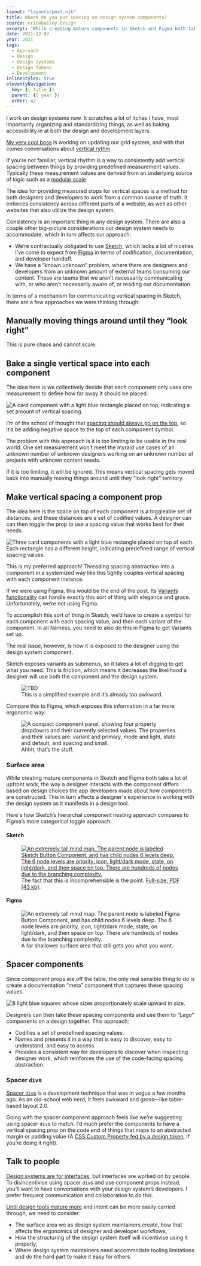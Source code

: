 ```yaml
---
layout: "layouts/post.njk"
title: Where do you put spacing on design system components?
source: ericwbailey.design
excerpt: "While creating mature components in Sketch and Figma both take a lot of upfront work, the way a designer interacts with the component differs based on design choices the app developers made about how components are constructed."
date: 2021-12-07
year: 2021
tags:
  - Approach
  - Design
  - Design Systems
  - Design Tokens
  - Development
inlineStyles: true
eleventyNavigation:
  key: {{ title }}
  parent: {{ year }}
  order: 42
---
```


I work on design systems now. It scratches a lot of itches I have, most importantly organizing and standardizing things, as well as baking accessibility in at both the design and development layers.

[My very cool boss](https://line47.bandcamp.com/album/secret-acid-world) is working on updating our grid system, and with that comes conversations about [vertical rythm](https://betterwebtype.com/articles/2018/10/15/rhythm-in-web-typography/#vertical-rhythm).

If you’re not familiar, vertical rhythm is a way to consistently add vertical spacing between things by providing predefined measurement values. Typically these measurement values are derived from an underlying source of logic such as a [modular scale](https://www.modularscale.com/).

The idea for providing measured stops for vertical spaces is a method for both designers and developers to work from a common source of truth. It enforces consistency across different parts of a website, as well as other websites that also utilize the design system.

Consistency is an important thing in any design system. There are also a couple other big-picture considerations our design system needs to accommodate, which in turn affects our approach:

- We’re contractually obligated to use [Sketch](https://www.sketch.com/), which lacks a lot of niceties I’ve come to expect from [Figma](https://www.figma.com/) in terms of codification, documentation, and developer handoff.
- We have a “known unknown” problem, where there are designers and developers from an unknown amount of external teams consuming our content. These are teams that we aren’t necessarily communicating with, or who aren’t necessarily aware of, or reading our documentation.

In terms of a mechanism for communicating vertical spacing in Sketch, there are a few approaches we were thinking through:

## Manually moving things around until they “look right”

This is pure chaos and cannot scale.

## Bake a single vertical space into each component

The idea here is we collectively decide that each component only uses one measurement to define how far away it should be placed.

<div class="centered-media-outer">
  <img
  class="centered-media-inner-2"
    role="img"
    alt="A card component with a light blue rectangle placed on top, indicating a set amount of vertical spacing."
    src="{{ '/img/posts/where-do-you-put-spacing-on-design-system-components/single-space-value.svg' | url }}">
</div>

I’m of the school of thought that [spacing should always go on the top](https://matthewjamestaylor.com/css-margin-top-vs-bottom), so it’d be adding negative space to the top of each component symbol.

The problem with this approach is it is too limiting to be usable in the real world. One set measurement won’t meet the myraid use cases of an unknown number of unknown designers working on an unknown number of projects with unknown content needs.

If it is too limiting, it will be ignored. This means vertical spacing gets moved back into manually moving things around until they “look right” territory.

## Make vertical spacing a component prop

The idea here is the space on top of each component is a toggleable set of distances, and these distances are a set of codified values. A designer can can then toggle the prop to use a spacing value that works best for their needs.

<img
  role="img"
  alt="Three card components with a light blue rectangle placed on top of each. Each rectangle has a different height, indicating predefined range of vertical spacing values."
  src="{{ '/img/posts/where-do-you-put-spacing-on-design-system-components/space-prop.svg' | url }}">

This is my preferred approach! Threading spacing abstraction into a component in a systemized way like this tightly couples vertical spacing with each component instance.

If we were using Figma, this would be the end of the post. Its [Variants functionality](https://help.figma.com/hc/en-us/articles/360056440594-Create-and-use-variants) can handle exactly this sort of thing with elegance and grace. Unfortunately, we’re not using Figma.

To accomplish this sort of thing in Sketch, we’d have to create a symbol for each component with each spacing value, and then each variant of the component. In all fairness, you need to also do this in Figma to get Variants set up.

The real issue, however, is how it is exposed to the designer using the design system component.

Sketch exposes variants as submenus, so it takes a lot of digging to get what you need. This is friction, which means it decreases the likelihood a designer will use both the component and the design system.

<figure
  role="figure"
  aria-label="This is a simplified example and it’s already too awkward.">
  <img
    role="img"
    alt="TBD"
    src="{{ '/img/posts/where-do-you-put-spacing-on-design-system-components/sketch.svg' | url }}">
  <figcaption>
    This is a simplified example and it’s already too awkward.
  </figcaption>
</figure>

Compare this to Figma, which exposes this information in a far more ergonomic way:

<div class="centered-media-outer">
  <figure
    class="centered-media-inner-3"
    role="figure"
    aria-label="Ahhh, that’s the stuff.">
    <img
      role="img"
      alt="A compact component panel, showing four property dropdowns and their currently selected values. The properties and their values are: variant and primary, mode and light, state and default, and spacing and small."
      src="{{ '/img/posts/where-do-you-put-spacing-on-design-system-components/figma.svg' | url }}">
    <figcaption>
      Ahhh, that’s the stuff.
    </figcaption>
  </figure>
</div>

### Surface area

While creating mature components in Sketch and Figma both take a lot of upfront work, the way a designer interacts with the component differs based on design choices the app developers made about how components are constructed. This in turn affects a designer's experience in working with the design system as it manifests in a design tool.

Here's how Sketch’s hierarchal component nesting approach compares to Figma’s more categorical toggle approach:

#### Sketch

<figure
  role="figure"
  aria-label="The fact that this is incomprehensible is the point. Full-size, PDF (43 kb).">
    <a href="{{ '/img/posts/where-do-you-put-spacing-on-design-system-components/sketch-mind-map-full.pdf' | url }}">
    <img
      role="img"
      alt="An extremely tall mind map. The parent node is labeled Sketch Button Component, and has child nodes 6 levels deep. The 6 node levels are priority, icon, light/dark mode, state, on light/dark, and then space on top. There are hundreds of nodes due to the branching complexity."
      src="{{ '/img/posts/where-do-you-put-spacing-on-design-system-components/sketch-mind-map-thumbnail.png' | url }}">
    </a>
  <figcaption>
    The fact that this is incomprehensible is the point. <a href="{{ '/img/posts/where-do-you-put-spacing-on-design-system-components/sketch-mind-map-full.pdf' | url }}">Full-size, PDF (43 kb)</a>.
  </figcaption>
</figure>

#### Figma

<div class="centered-media-outer">
  <figure
    class="centered-media-inner-3"
    role="figure"
    aria-label="A far shallower surface area that still gets you what you want.">
    <img
      role="img"
      alt="An extremely tall mind map. The parent node is labeled Figma Button Component, and has child nodes 6 levels deep. The 6 node levels are priority, icon, light/dark mode, state, on light/dark, and then space on top. There are hundreds of nodes due to the branching complexity."
      src="{{ '/img/posts/where-do-you-put-spacing-on-design-system-components/figma-mind-map.png' | url }}">
    <figcaption>
      A far shallower surface area that still gets you what you want.
    </figcaption>
  </figure>
</div>

## Spacer components

Since component props are off the table, the only real sensible thing to do is create a documentation “meta” component that captures these spacing values.

<img
  role="img"
  alt="8 light blue squares whose sizes proportionately scale upward in size."
  src="{{ '/img/posts/where-do-you-put-spacing-on-design-system-components/spacer-components.svg' | url }}">

Designers can then take these spacing components and use them to “Lego” components on a design together. This approach:

- Codifies a set of predefined spacing values.
- Names and presents it in a way that is easy to discover, easy to understand, and easy to access.
- Provides a consistent way for developers to discover when inspecting designer work, which reinforces the use of the code-facing spacing abstraction.

### Spacer `div`s

[Spacer `div`s](https://mxstbr.com/thoughts/margin/) is a development technique that was in vogue a few months ago. As an old-school web nerd, it feels awkward and gross—like table-based layout 2.0.

Going with the spacer component approach feels like we’re suggesting using spacer `div`s to match. I’d much prefer the components to have a vertical spacing prop on the code end of things that maps to an abstracted margin or padding value (A [CSS Custom Property fed by a design token](https://css-tricks.com/different-degrees-of-custom-property-usage/), if you’re doing it right).

## Talk to people

[Design systems are for interfaces](https://bradfrost.com/blog/post/design-systems-are-for-user-interfaces/), but interfaces are worked on by people. To disincentivise using spacer `div`s and use component props instead, you’ll want to have conversations with your design system’s developers. I prefer frequent communication and collaboration to do this.

[Until design tools mature more](https://css-tricks.com/smarter-design-systems-tools/) and intent can be more easily carried through, we need to consider:

- The surface area we as design system maintainers create, how that affects the ergonomics of designer and developer workflows,
- How the structuring of the design system itself will incentivise using it properly,
- Where design system maintainers need accommodate tooling limitations and do the hard part to make it easy for others.
